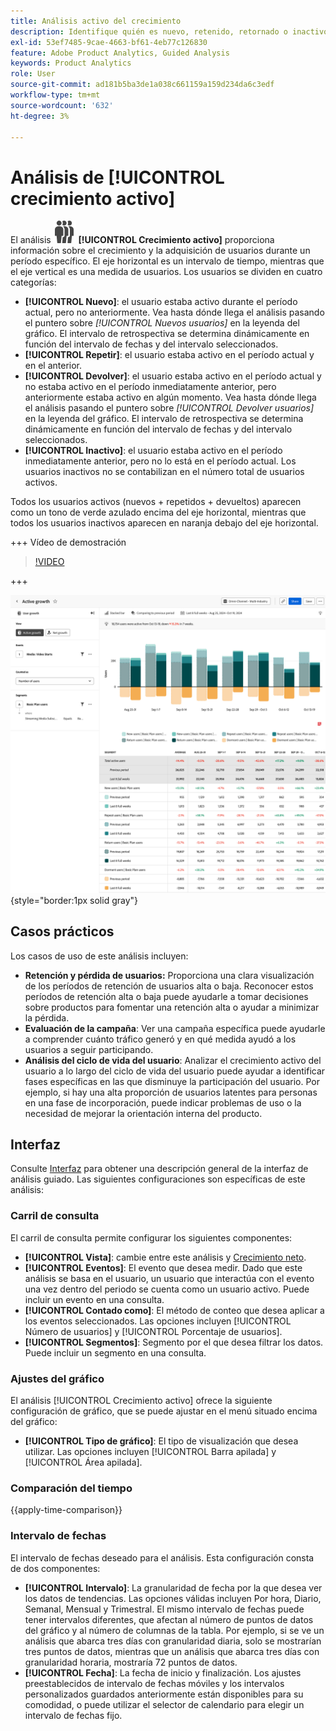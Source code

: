 ```yaml
---
title: Análisis activo del crecimiento
description: Identifique quién es nuevo, retenido, retornado o inactivo.
exl-id: 53ef7485-9cae-4663-bf61-4eb77c126830
feature: Adobe Product Analytics, Guided Analysis
keywords: Product Analytics
role: User
source-git-commit: ad181b5ba3de1a038c661159a159d234da6c3edf
workflow-type: tm+mt
source-wordcount: '632'
ht-degree: 3%

---
```


# Análisis de [!UICONTROL crecimiento activo]

El análisis ![PeopleGroup](/help/assets/icons/PeopleGroup.svg) **[!UICONTROL Crecimiento activo]** proporciona información sobre el crecimiento y la adquisición de usuarios durante un período específico. El eje horizontal es un intervalo de tiempo, mientras que el eje vertical es una medida de usuarios. Los usuarios se dividen en cuatro categorías:

* **[!UICONTROL Nuevo]**: el usuario estaba activo durante el período actual, pero no anteriormente. Vea hasta dónde llega el análisis pasando el puntero sobre _[!UICONTROL Nuevos usuarios]_ en la leyenda del gráfico. El intervalo de retrospectiva se determina dinámicamente en función del intervalo de fechas y del intervalo seleccionados.
* **[!UICONTROL Repetir]**: el usuario estaba activo en el período actual y en el anterior.
* **[!UICONTROL Devolver]**: el usuario estaba activo en el período actual y no estaba activo en el período inmediatamente anterior, pero anteriormente estaba activo en algún momento. Vea hasta dónde llega el análisis pasando el puntero sobre _[!UICONTROL Devolver usuarios]_ en la leyenda del gráfico. El intervalo de retrospectiva se determina dinámicamente en función del intervalo de fechas y del intervalo seleccionados.
* **[!UICONTROL Inactivo]**: el usuario estaba activo en el período inmediatamente anterior, pero no lo está en el período actual. Los usuarios inactivos no se contabilizan en el número total de usuarios activos.

Todos los usuarios activos (nuevos + repetidos + devueltos) aparecen como un tono de verde azulado encima del eje horizontal, mientras que todos los usuarios inactivos aparecen en naranja debajo del eje horizontal.

+++ Vídeo de demostración

>[!VIDEO](https://video.tv.adobe.com/v/3421667/?learn=on)

+++

![Comparación de tiempo activo](../assets/active-growth-compare.png){style="border:1px solid gray"}

## Casos prácticos

Los casos de uso de este análisis incluyen:

* **Retención y pérdida de usuarios:** Proporciona una clara visualización de los períodos de retención de usuarios alta o baja. Reconocer estos períodos de retención alta o baja puede ayudarle a tomar decisiones sobre productos para fomentar una retención alta o ayudar a minimizar la pérdida.
* **Evaluación de la campaña**: Ver una campaña específica puede ayudarle a comprender cuánto tráfico generó y en qué medida ayudó a los usuarios a seguir participando.
* **Análisis del ciclo de vida del usuario**: Analizar el crecimiento activo del usuario a lo largo del ciclo de vida del usuario puede ayudar a identificar fases específicas en las que disminuye la participación del usuario. Por ejemplo, si hay una alta proporción de usuarios latentes para personas en una fase de incorporación, puede indicar problemas de uso o la necesidad de mejorar la orientación interna del producto.

## Interfaz

Consulte [Interfaz](../overview.md#interface) para obtener una descripción general de la interfaz de análisis guiado. Las siguientes configuraciones son específicas de este análisis:

### Carril de consulta

El carril de consulta permite configurar los siguientes componentes:

* **[!UICONTROL Vista]**: cambie entre este análisis y [Crecimiento neto](net-growth.md).
* **[!UICONTROL Eventos]**: El evento que desea medir. Dado que este análisis se basa en el usuario, un usuario que interactúa con el evento una vez dentro del periodo se cuenta como un usuario activo. Puede incluir un evento en una consulta.
* **[!UICONTROL Contado como]**: El método de conteo que desea aplicar a los eventos seleccionados. Las opciones incluyen [!UICONTROL Número de usuarios] y [!UICONTROL Porcentaje de usuarios].
* **[!UICONTROL Segmentos]**: Segmento por el que desea filtrar los datos. Puede incluir un segmento en una consulta.

### Ajustes del gráfico

El análisis [!UICONTROL Crecimiento activo] ofrece la siguiente configuración de gráfico, que se puede ajustar en el menú situado encima del gráfico:

* **[!UICONTROL Tipo de gráfico]**: El tipo de visualización que desea utilizar. Las opciones incluyen [!UICONTROL Barra apilada] y [!UICONTROL Área apilada].

### Comparación del tiempo

{{apply-time-comparison}}

### Intervalo de fechas

El intervalo de fechas deseado para el análisis. Esta configuración consta de dos componentes:

* **[!UICONTROL Intervalo]**: La granularidad de fecha por la que desea ver los datos de tendencias. Las opciones válidas incluyen Por hora, Diario, Semanal, Mensual y Trimestral. El mismo intervalo de fechas puede tener intervalos diferentes, que afectan al número de puntos de datos del gráfico y al número de columnas de la tabla. Por ejemplo, si se ve un análisis que abarca tres días con granularidad diaria, solo se mostrarían tres puntos de datos, mientras que un análisis que abarca tres días con granularidad horaria, mostraría 72 puntos de datos.
* **[!UICONTROL Fecha]**: La fecha de inicio y finalización. Los ajustes preestablecidos de intervalo de fechas móviles y los intervalos personalizados guardados anteriormente están disponibles para su comodidad, o puede utilizar el selector de calendario para elegir un intervalo de fechas fijo.
